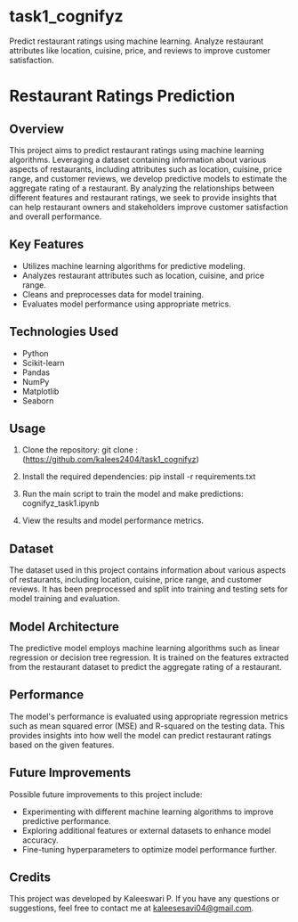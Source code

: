 # task1_cognifyz
Predict restaurant ratings using machine learning. Analyze restaurant attributes like location, cuisine, price, and reviews to improve customer satisfaction.

# Restaurant Ratings Prediction

## Overview

This project aims to predict restaurant ratings using machine learning algorithms. Leveraging a dataset containing information about various aspects of restaurants, including attributes such as location, cuisine, price range, and customer reviews, we develop predictive models to estimate the aggregate rating of a restaurant. By analyzing the relationships between different features and restaurant ratings, we seek to provide insights that can help restaurant owners and stakeholders improve customer satisfaction and overall performance.

## Key Features

- Utilizes machine learning algorithms for predictive modeling.
- Analyzes restaurant attributes such as location, cuisine, and price range.
- Cleans and preprocesses data for model training.
- Evaluates model performance using appropriate metrics.

## Technologies Used

- Python
- Scikit-learn
- Pandas
- NumPy
- Matplotlib
- Seaborn

## Usage

1. Clone the repository:
     git clone : (https://github.com/kalees2404/task1_cognifyz)
2. Install the required dependencies:
     pip install -r requirements.txt

3. Run the main script to train the model and make predictions:
    cognifyz_task1.ipynb

4. View the results and model performance metrics.

## Dataset

The dataset used in this project contains information about various aspects of restaurants, including location, cuisine, price range, and customer reviews. It has been preprocessed and split into training and testing sets for model training and evaluation.

## Model Architecture

The predictive model employs machine learning algorithms such as linear regression or decision tree regression. It is trained on the features extracted from the restaurant dataset to predict the aggregate rating of a restaurant.

## Performance

The model's performance is evaluated using appropriate regression metrics such as mean squared error (MSE) and R-squared on the testing data. This provides insights into how well the model can predict restaurant ratings based on the given features.

## Future Improvements

Possible future improvements to this project include:
- Experimenting with different machine learning algorithms to improve predictive performance.
- Exploring additional features or external datasets to enhance model accuracy.
- Fine-tuning hyperparameters to optimize model performance further.

## Credits

This project was developed by Kaleeswari P. If you have any questions or suggestions, feel free to contact me at kaleesesavi04@gmail.com.

